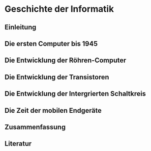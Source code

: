 # Geschichte der Informatik 

## Einleitung 

## Die ersten Computer bis 1945

## Die Entwicklung der Röhren-Computer 

## Die Entwicklung der Transistoren 

## Die Entwicklung der Intergrierten Schaltkreis 

## Die Zeit der mobilen Endgeräte 

## Zusammenfassung 

## Literatur 